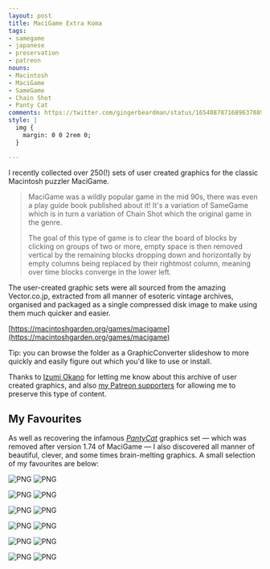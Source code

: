 ```yaml
---
layout: post
title: MaciGame Extra Koma
tags:
- samegame
- japanese
- preservation
- patreon
nouns:
- Macintosh
- MaciGame
- SameGame
- Chain Shot
- Panty Cat
comments: https://twitter.com/gingerbeardman/status/1654087871689637889
style: |
  img {
    margin: 0 0 2rem 0;
  }

---
```


I recently collected over 250(!) sets of user created graphics for the classic Macintosh puzzler MaciGame. 

> MaciGame was a wildly popular game in the mid 90s, there was even a play guide book published about it! It's a variation of SameGame which is in turn a variation of Chain Shot which the original game in the genre. 
> 
> The goal of this type of game is to clear the board of blocks by clicking on groups of two or more, empty space is then removed vertical by the remaining blocks dropping down and horizontally by empty columns being replaced by their rightmost column, meaning over time blocks converge in the lower left.

The user-created graphic sets were all sourced from the amazing Vector.co.jp, extracted from all manner of esoteric vintage archives, organised and packaged as a single compressed disk image to make using them much quicker and easier.

[https://macintoshgarden.org/games/macigame](https://macintoshgarden.org/games/macigame)

Tip: you can browse the folder as a GraphicConverter slideshow to more quickly and easily figure out which you'd like to use or install.

Thanks to [Izumi Okano](https://twitter.com/haeckel) for letting me know about this archive of user created graphics, and also [my Patreon supporters](https://www.patreon.com/gingerbeardman) for allowing me to preserve this type of content.

## My Favourites

As well as recovering the infamous _[Panty](http://hp.vector.co.jp/authors/VA001976/index_e.html)[Cat](http://www.kibo.com/exegesis/panty_cat.shtml)_ graphics set — which was removed after version 1.74 of MaciGame — I also discovered all manner of beautiful, clever, and some times brain-melting graphics. A small selection of my favourites are below:

![PNG](/images/posts/macigamekoma-01-usa-chan.png#compare) ![PNG](/images/posts/macigamekoma-02-panty-cat.png#compare)<br>

![PNG](/images/posts/macigamekoma-03-monkey.png#compare) ![PNG](/images/posts/macigamekoma-04-spheres.png#compare)<br>

![PNG](/images/posts/macigamekoma-05-autumn.png#compare) ![PNG](/images/posts/macigamekoma-06-cookies.png#compare)<br>

![PNG](/images/posts/macigamekoma-07-eggs.png#compare) ![PNG](/images/posts/macigamekoma-08-faces.png#compare)<br>

![PNG](/images/posts/macigamekoma-09-lines.png#compare) ![PNG](/images/posts/macigamekoma-10-roadworks.png#compare)<br>

![PNG](/images/posts/macigamekoma-11-xenomorph.png#compare) ![PNG](/images/posts/macigamekoma-12-zippo.png#compare)<br>

<br clear="both">
